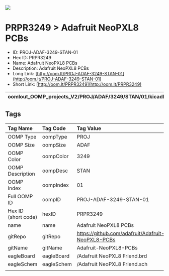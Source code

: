 


  
![][im]
# PRPR3249 > Adafruit NeoPXL8 PCBs

- ID: PROJ-ADAF-3249-STAN-01
- Hex ID: PRPR3249
- Name: Adafruit NeoPXL8 PCBs
- Description: Adafruit NeoPXL8 PCBs
- Long Link: [http://oom.lt/PROJ-ADAF-3249-STAN-01](http://oom.lt/PROJ-ADAF-3249-STAN-01)
- Short Link: [http://oom.lt/PRPR3249](http://oom.lt/PRPR3249)
  

|oomlout_OOMP_projects_V2/PROJ/ADAF/3249/STAN/01/kicadPcb3dFront.png|oomlout_OOMP_projects_V2/PROJ/ADAF/3249/STAN/01/kicadPcb3dBack.png|oomlout_OOMP_projects_V2/PROJ/ADAF/3249/STAN/01/kicadPcb3d.png||
| :---: | :---: | :---: | :---: |

## Tags
  

|Tag Name|Tag Code|Tag Value|
| :--- | :--- | :--- |
|OOMP Type|oompType|PROJ|
|OOMP Size|oompSize|ADAF|
|OOMP Color|oompColor|3249|
|OOMP Description|oompDesc|STAN|
|OOMP Index|oompIndex|01|
|Full OOMP ID|oompID|PROJ-ADAF-3249-STAN-01|
|Hex ID (short code)|hexID|PRPR3249|
|name|name|Adafruit NeoPXL8 PCBs|
|gitRepo|gitRepo|https://github.com/adafruit/Adafruit-NeoPXL8-PCBs|
|gitName|gitName|Adafruit-NeoPXL8-PCBs|
|eagleBoard|eagleBoard|/Adafruit NeoPXL8 Friend.brd|
|eagleSchem|eagleSchem|/Adafruit NeoPXL8 Friend.sch|
||||



[im]: PROJ/ADAF/3249/STAN/01/kicadPcb3d_450.png
